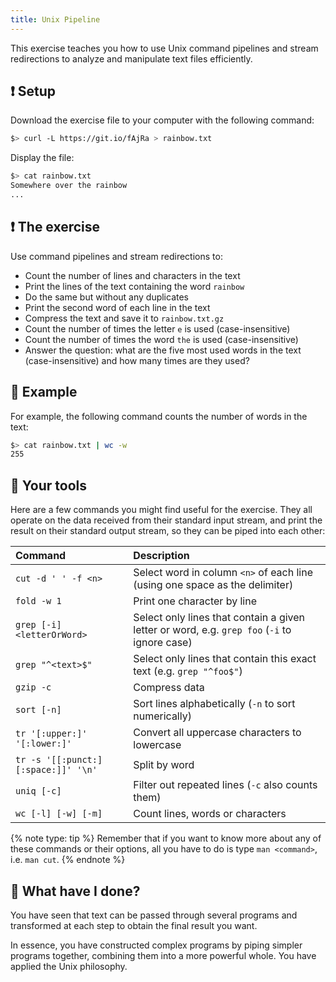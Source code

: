 ```yaml
---
title: Unix Pipeline
---
```


This exercise teaches you how to use Unix command pipelines and stream redirections to analyze and manipulate text files efficiently.

## :exclamation: Setup

Download the exercise file to your computer with the following command:

```bash
$> curl -L https://git.io/fAjRa > rainbow.txt
```

Display the file:

```bash
$> cat rainbow.txt
Somewhere over the rainbow
...
```

## :exclamation: The exercise

Use command pipelines and stream redirections to:

- Count the number of lines and characters in the text
- Print the lines of the text containing the word `rainbow`
- Do the same but without any duplicates
- Print the second word of each line in the text
- Compress the text and save it to `rainbow.txt.gz`
- Count the number of times the letter `e` is used (case-insensitive)
- Count the number of times the word `the` is used (case-insensitive)
- Answer the question: what are the five most used words in the
  text (case-insensitive) and how many times are they used?

## :gem: Example

For example, the following command counts the number of words in the text:

```bash
$> cat rainbow.txt | wc -w
255
```

## :gem: Your tools

Here are a few commands you might find useful for the exercise. They all operate
on the data received from their standard input stream, and print the result on
their standard output stream, so they can be piped into each other:

| Command                             | Description                                                                                  |
| :---------------------------------- | :------------------------------------------------------------------------------------------- |
| `cut -d ' ' -f <n>`                 | Select word in column `<n>` of each line (using one space as the delimiter)                  |
| `fold -w 1`                         | Print one character by line                                                                  |
| `grep [-i] <letterOrWord>`          | Select only lines that contain a given letter or word, e.g. `grep foo` (`-i` to ignore case) |
| `grep "^<text>$"`                   | Select only lines that contain this exact text (e.g. `grep "^foo$"`)                         |
| `gzip -c`                           | Compress data                                                                                |
| `sort [-n]`                         | Sort lines alphabetically (`-n` to sort numerically)                                         |
| `tr '[:upper:]' '[:lower:]'`        | Convert all uppercase characters to lowercase                                                |
| `tr -s '[[:punct:][:space:]]' '\n'` | Split by word                                                                                |
| `uniq [-c]`                         | Filter out repeated lines (`-c` also counts them)                                            |
| `wc [-l] [-w] [-m]`                 | Count lines, words or characters                                                             |

{% note type: tip %}
Remember that if you want to know more about any of these commands or
their options, all you have to do is type `man <command>`, i.e. `man cut`.
{% endnote %}

## :checkered_flag: What have I done?

You have seen that text can be passed through several programs and transformed
at each step to obtain the final result you want.

In essence, you have constructed complex programs by piping simpler programs
together, combining them into a more powerful whole. You have applied the Unix
philosophy.
